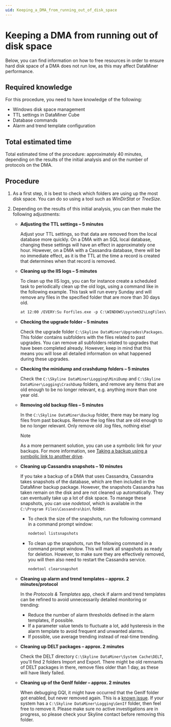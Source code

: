 ```yaml
---
uid: Keeping_a_DMA_from_running_out_of_disk_space
---
```


# Keeping a DMA from running out of disk space

Below, you can find information on how to free resources in order to ensure hard disk space of a DMA does not run low, as this may affect DataMiner performance.

## Required knowledge

For this procedure, you need to have knowledge of the following:

- Windows disk space management
- TTL settings in DataMiner Cube
- Database commands
- Alarm and trend template configuration

## Total estimated time

Total estimated time of the procedure: approximately 40 minutes, depending on the results of the initial analysis and on the number of protocols on the DMA.

## Procedure

1. As a first step, it is best to check which folders are using up the most disk space. You can do so using a tool such as *WinDirStat* or *TreeSize*.

1. Depending on the results of this initial analysis, you can then make the following adjustments:

    - **Adjusting the TTL settings – 5 minutes**

        Adjust your TTL settings, so that data are removed from the local database more quickly. On a DMA with an SQL local database, changing these settings will have an effect in approximately one hour. However, on a DMA with a Cassandra database, there will be no immediate effect, as it is the TTL at the time a record is created that determines when that record is removed.

    - **Cleaning up the IIS logs – 5 minutes**

        To clean up the IIS logs, you can for instance create a scheduled task to periodically clean up the old logs, using a command like in the following example. This task will run every Sunday and will remove any files in the specified folder that are more than 30 days old.

        ```txt
        at 12:00 /EVERY:Su Forfiles.exe -p C:\WINDOWS\system32\LogFiles\W3SVC1 -m *.log -d -30 -c\"Cmd.exe /C del @path\"
        ```

    - **Checking the upgrade folder – 5 minutes**

        Check the upgrade folder `C:\Skyline DataMiner\Upgrades\Packages`. This folder contains subfolders with the files related to past upgrades. You can remove all subfolders related to upgrades that have been completed already. However, keep in mind that this means you will lose all detailed information on what happened during these upgrades.

    - **Checking the minidump and crashdump folders – 5 minutes**

        Check the `C:\Skyline DataMiner\Logging\MiniDump` and `C:\Skyline DataMiner\Logging\CrashDump` folders, and remove any items that are old enough to be no longer relevant, e.g. anything more than one year old.

    - **Removing old backup files – 5 minutes**

        In the `C:\Skyline DataMiner\Backup` folder, there may be many log files from past backups. Remove the log files that are old enough to be no longer relevant. Only remove old .log files, nothing else!

        > [!NOTE]
        > As a more permanent solution, you can use a symbolic link for your backups. For more information, see [Taking a backup using a symbolic link to another drive](xref:MOP_Taking_a_backup_using_a_symbolic_link_to_another_drive).

    - **Cleaning up Cassandra snapshots – 10 minutes**

        If you take a backup of a DMA that uses Cassandra, Cassandra takes snapshots of the database, which are then included in the DataMiner backup package. However, the snapshots Cassandra has taken remain on the disk and are not cleaned up automatically. They can eventually take up a lot of disk space. To manage these snapshots, you can use *nodetool*, which is available in the `C:\Program Files\Cassandra\bin\` folder.

        - To check the size of the snapshots, run the following command in a command prompt window:
        
            ```txt
            nodetool listsnapshots
            ```
        
        - To clean up the snapshots, run the following command in a command prompt window. This will mark all snapshots as ready for deletion. However, to make sure they are effectively removed, you will then also need to restart the Cassandra service.

            ```txt
            nodetool clearsnapshot
            ```

    - **Cleaning up alarm and trend templates – approx. 2 minutes/protocol**

        In the *Protocols & Templates* app, check if alarm and trend templates can be refined to avoid unnecessarily detailed monitoring or trending:

        - Reduce the number of alarm thresholds defined in the alarm templates, if possible.
        - If a parameter value tends to fluctuate a lot, add hysteresis in the alarm template to avoid frequent and unwanted alarms.
        - If possible, use average trending instead of real-time trending.

    - **Cleaning up DELT packages – approx. 2 minutes**

        Check the DELT directory `C:\Skyline DataMiner\System Cache\DELT`, you'll find 2 folders Import and Export. There might be old remnants of DELT packages in there, remove files older than 1 day, as these will have likely failed.
    
    - **Cleaning up of the GenIf folder – approx. 2 minutes**

        When debugging GQI, it might have occurred that the GenIf folder got enabled, but never removed again. This is a [known issue](xref:KI_GenIf_Folder_Growing_In_Size). If your system has a `C:\Skyline DataMiner\Logging\GenIf` folder, then feel free to remove it. Please make sure no active investigations are in progress, so please check your Skyline contact before removing this folder. 

